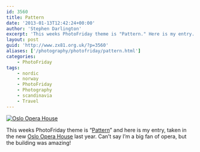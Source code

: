 ```yaml
---
id: 3560
title: Pattern
date: '2013-01-13T12:42:24+00:00'
author: 'Stephen Darlington'
excerpt: 'This weeks PhotoFriday theme is "Pattern." Here is my entry.'
layout: post
guid: 'http://www.zx81.org.uk/?p=3560'
aliases: ['/photography/photofriday/pattern.html']
categories:
    - PhotoFriday
tags:
    - nordic
    - norway
    - PhotoFriday
    - Photography
    - scandinavia
    - Travel
---
```


[![Oslo Opera House](https://i0.wp.com/farm9.staticflickr.com/8294/7574199000_24a89544c6.jpg?resize=500%2C333)](http://www.flickr.com/photos/stephendarlington/7574199000/ "Oslo Opera House by stephendarlington, on Flickr")

This weeks PhotoFriday theme is “[Pattern](http://www.photofriday.com/archives/challenge/001254.php)” and here is my entry, taken in the new [Oslo Opera House](http://www.zx81.org.uk/travel/oslo.html "Oslo") last year. Can’t say I’m a big fan of opera, but the building was amazing!